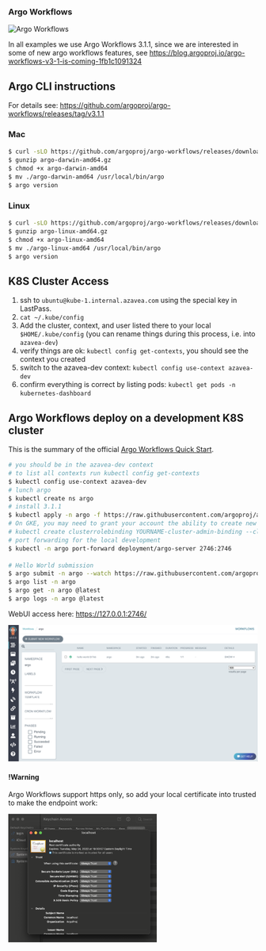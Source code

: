 ### Argo Workflows

![Argo Workflows](https://argoproj.github.io/argo-workflows/assets/argo.png)

In all examples we use Argo Workflows 3.1.1, since we are interested in some of new argo workflows features, see https://blog.argoproj.io/argo-workflows-v3-1-is-coming-1fb1c1091324

## Argo CLI instructions

For details see: https://github.com/argoproj/argo-workflows/releases/tag/v3.1.1

### Mac

```bash
$ curl -sLO https://github.com/argoproj/argo-workflows/releases/download/v3.1.1/argo-darwin-amd64.gz
$ gunzip argo-darwin-amd64.gz
$ chmod +x argo-darwin-amd64
$ mv ./argo-darwin-amd64 /usr/local/bin/argo
$ argo version
```

### Linux

```bash
$ curl -sLO https://github.com/argoproj/argo-workflows/releases/download/v3.1.1/argo-darwin-amd64.gz
$ gunzip argo-linux-amd64.gz
$ chmod +x argo-linux-amd64
$ mv ./argo-linux-amd64 /usr/local/bin/argo
$ argo version
```

## K8S Cluster Access

1. ssh to `ubuntu@kube-1.internal.azavea.com` using the special key in LastPass.
2. `cat ~/.kube/config`
3. Add the cluster, context, and user listed there to your local `$HOME/.kube/config` (you can rename things during this process, i.e. into `azavea-dev`)
4. verify things are ok: `kubectl config get-contexts`, you should see the context you created
5. switch to the azavea-dev context: `kubectl config use-context azavea-dev`
6. confirm everything is correct by listing pods: `kubectl get pods -n kubernetes-dashboard`

## Argo Workflows deploy on a development K8S cluster

This is the summary of the official [Argo Workflows Quick Start](https://argoproj.github.io/argo-workflows/quick-start/).

```bash
# you should be in the azavea-dev context
# to list all contexts run kubectl config get-contexts
$ kubectl config use-context azavea-dev
# lunch argo
$ kubectl create ns argo
# install 3.1.1
$ kubectl apply -n argo -f https://raw.githubusercontent.com/argoproj/argo-workflows/v3.1.1/manifests/quick-start-postgres.yaml
# On GKE, you may need to grant your account the ability to create new clusterroles
# kubectl create clusterrolebinding YOURNAME-cluster-admin-binding --clusterrole=cluster-admin --user=YOUREMAIL@gmail.com
# port forwarding for the local development
$ kubectl -n argo port-forward deployment/argo-server 2746:2746

# Hello World submission
$ argo submit -n argo --watch https://raw.githubusercontent.com/argoproj/argo-workflows/master/examples/hello-world.yaml
$ argo list -n argo
$ argo get -n argo @latest
$ argo logs -n argo @latest
```

WebUI access here: https://127.0.0.1:2746/

<img width="1000" alt="WebUI" src="https://github.com/azavea/pipeline-playground/raw/main/argo-workflows/img/workflows.png">

#### !Warning
Argo Workflows support https only, so add your local certificate into trusted to make the endpoint work:

<img width="300" alt="MacOS Keychain Access" src="https://github.com/azavea/pipeline-playground/raw/main/argo-workflows/img/keychain.png">
